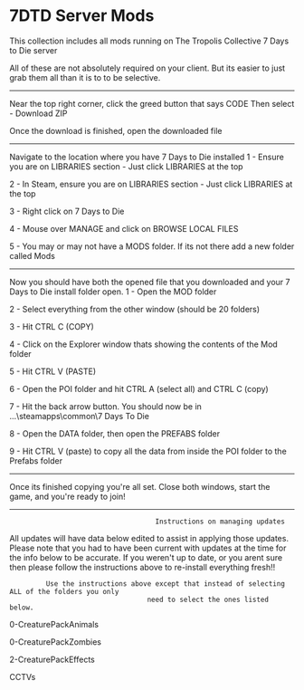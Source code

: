 # 7DTD Server Mods
This collection includes all mods running on The Tropolis Collective 7 Days to Die server
 
 
 All of these are not absolutely required on your client. But its easier to just grab them all than it is to to be selective.
 
 ******************************************************************************************************************
 
 Near the top right corner, click the greed button that says CODE
 Then select - Download ZIP
 
 
 Once the download is finished, open the downloaded file 
 
 ******************************************************************************************************************
 
 Navigate to the location where you have 7 Days to Die installed 
  1 - Ensure you are on LIBRARIES section - Just click LIBRARIES at the top

  2 - In Steam, ensure you are on LIBRARIES section - Just click LIBRARIES at the top

  3 - Right click on 7 Days to Die

  4 - Mouse over MANAGE and click on BROWSE LOCAL FILES

  5 - You may or may not have a MODS folder. If its not there add a new folder called Mods
 
 ******************************************************************************************************************
 
 Now you should have both the opened file that you downloaded and your 7 Days to Die install folder open.
  1 - Open the MOD folder

  2 - Select everything from the other window (should be 20 folders)
 
  3 - Hit CTRL C (COPY)

  4 - Click on the Explorer window thats showing the contents of the Mod folder

  5 - Hit CTRL V (PASTE)
  
  6 - Open the POI folder and hit CTRL A (select all) and CTRL C (copy)
  
  7 - Hit the back arrow button. You should now be in ...\steamapps\common\7 Days To Die
  
  8 - Open the DATA folder, then open the PREFABS folder
  
  9 - Hit CTRL V (paste) to copy all the data from inside the POI folder to the Prefabs folder
 
 ******************************************************************************************************************
 
 Once its finished copying you're all set. Close both windows, start the game, and you're ready to join!
  
 ******************************************************************************************************************
 
                                        Instructions on managing updates
 All updates will have data below edited to assist in applying those updates. Please note that you had to have been 
 current with updates at the time for the info below to be accurate. If you weren't up to date, or you arent sure  
 then please follow the instructions above to re-install everything fresh!!
 
             Use the instructions above except that instead of selecting ALL of the folders you only
                                      need to select the ones listed below.
									  
 0-CreaturePackAnimals

 0-CreaturePackZombies
 
 2-CreaturePackEffects
 
 CCTVs
